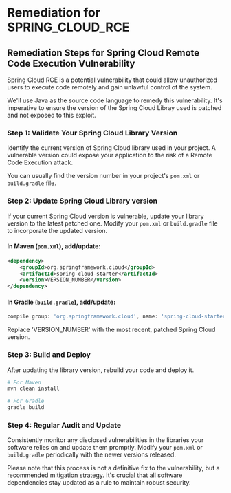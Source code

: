 # Remediation for SPRING_CLOUD_RCE

## Remediation Steps for Spring Cloud Remote Code Execution Vulnerability

Spring Cloud RCE is a potential vulnerability that could allow unauthorized users to execute code remotely and gain unlawful control of the system.

We'll use Java as the source code language to remedy this vulnerability. It's imperative to ensure the version of the Spring Cloud Libray used is patched and not exposed to this exploit. 

### Step 1: Validate Your Spring Cloud Library Version
Identify the current version of Spring Cloud library used in your project. A vulnerable version could expose your application to the risk of a Remote Code Execution attack. 

You can usually find the version number in your project's `pom.xml` or `build.gradle` file.

### Step 2: Update Spring Cloud Library version
If your current Spring Cloud version is vulnerable, update your library version to the latest patched one. Modify your `pom.xml` or `build.gradle` file to incorporate the updated version.

#### In Maven (`pom.xml`), add/update:
```xml
<dependency>
    <groupId>org.springframework.cloud</groupId>
    <artifactId>spring-cloud-starter</artifactId>
    <version>VERSION_NUMBER</version>
</dependency>
```

#### In Gradle (`build.gradle`), add/update:
```groovy
compile group: 'org.springframework.cloud', name: 'spring-cloud-starter', version: 'VERSION_NUMBER'
```
Replace 'VERSION_NUMBER' with the most recent, patched Spring Cloud version.

### Step 3: Build and Deploy
After updating the library version, rebuild your code and deploy it.

```bash
# For Maven
mvn clean install

# For Gradle
gradle build
```
### Step 4: Regular Audit and Update
Consistently monitor any disclosed vulnerabilities in the libraries your software relies on and update them promptly. Modify your `pom.xml` or `build.gradle` periodically with the newer versions released.

Please note that this process is not a definitive fix to the vulnerability, but a recommended mitigation strategy. It's crucial that all software dependencies stay updated as a rule to maintain robust security.